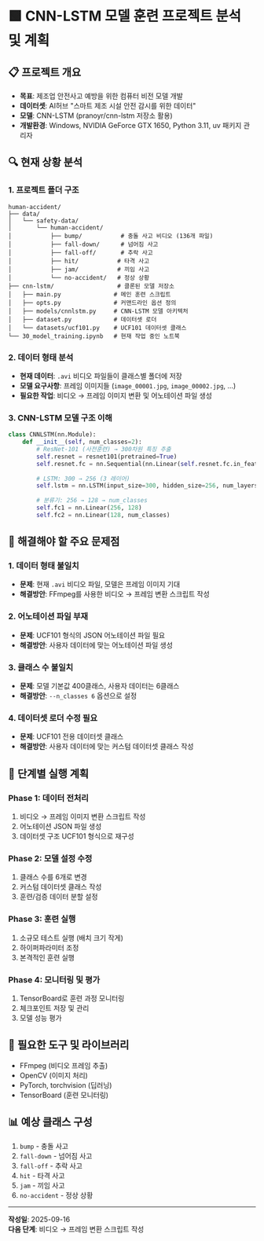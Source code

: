 # 🟩 CNN-LSTM 모델 훈련 프로젝트 분석 및 계획

## 📋 프로젝트 개요
- **목표**: 제조업 안전사고 예방을 위한 컴퓨터 비전 모델 개발
- **데이터셋**: AI허브 "스마트 제조 시설 안전 감시를 위한 데이터"
- **모델**: CNN-LSTM (pranoyr/cnn-lstm 저장소 활용)
- **개발환경**: Windows, NVIDIA GeForce GTX 1650, Python 3.11, uv 패키지 관리자

## 🔍 현재 상황 분석

### 1. 프로젝트 폴더 구조
```
human-accident/
├── data/
│   └── safety-data/
│       └── human-accident/
│           ├── bump/           # 충돌 사고 비디오 (136개 파일)
│           ├── fall-down/      # 넘어짐 사고
│           ├── fall-off/       # 추락 사고
│           ├── hit/           # 타격 사고
│           ├── jam/           # 끼임 사고
│           └── no-accident/   # 정상 상황
├── cnn-lstm/                  # 클론된 모델 저장소
│   ├── main.py               # 메인 훈련 스크립트
│   ├── opts.py               # 커맨드라인 옵션 정의
│   ├── models/cnnlstm.py     # CNN-LSTM 모델 아키텍처
│   ├── dataset.py            # 데이터셋 로더
│   └── datasets/ucf101.py    # UCF101 데이터셋 클래스
└── 30_model_training.ipynb   # 현재 작업 중인 노트북
```

### 2. 데이터 형태 분석
- **현재 데이터**: `.avi` 비디오 파일들이 클래스별 폴더에 저장
- **모델 요구사항**: 프레임 이미지들 (`image_00001.jpg`, `image_00002.jpg`, ...)
- **필요한 작업**: 비디오 → 프레임 이미지 변환 및 어노테이션 파일 생성

### 3. CNN-LSTM 모델 구조 이해
```python
class CNNLSTM(nn.Module):
    def __init__(self, num_classes=2):
        # ResNet-101 (사전훈련) → 300차원 특징 추출
        self.resnet = resnet101(pretrained=True)
        self.resnet.fc = nn.Sequential(nn.Linear(self.resnet.fc.in_features, 300))
        
        # LSTM: 300 → 256 (3 레이어)
        self.lstm = nn.LSTM(input_size=300, hidden_size=256, num_layers=3)
        
        # 분류기: 256 → 128 → num_classes
        self.fc1 = nn.Linear(256, 128)
        self.fc2 = nn.Linear(128, num_classes)
```

## 📝 해결해야 할 주요 문제점

### 1. 데이터 형태 불일치
- **문제**: 현재 `.avi` 비디오 파일, 모델은 프레임 이미지 기대
- **해결방안**: FFmpeg를 사용한 비디오 → 프레임 변환 스크립트 작성

### 2. 어노테이션 파일 부재
- **문제**: UCF101 형식의 JSON 어노테이션 파일 필요
- **해결방안**: 사용자 데이터에 맞는 어노테이션 파일 생성

### 3. 클래스 수 불일치
- **문제**: 모델 기본값 400클래스, 사용자 데이터는 6클래스
- **해결방안**: `--n_classes 6` 옵션으로 설정

### 4. 데이터셋 로더 수정 필요
- **문제**: UCF101 전용 데이터셋 클래스
- **해결방안**: 사용자 데이터에 맞는 커스텀 데이터셋 클래스 작성

## 🎯 단계별 실행 계획

### Phase 1: 데이터 전처리
1. 비디오 → 프레임 이미지 변환 스크립트 작성
2. 어노테이션 JSON 파일 생성
3. 데이터셋 구조 UCF101 형식으로 재구성

### Phase 2: 모델 설정 수정
1. 클래스 수를 6개로 변경
2. 커스텀 데이터셋 클래스 작성
3. 훈련/검증 데이터 분할 설정

### Phase 3: 훈련 실행
1. 소규모 테스트 실행 (배치 크기 작게)
2. 하이퍼파라미터 조정
3. 본격적인 훈련 실행

### Phase 4: 모니터링 및 평가
1. TensorBoard로 훈련 과정 모니터링
2. 체크포인트 저장 및 관리
3. 모델 성능 평가

## 🔧 필요한 도구 및 라이브러리
- FFmpeg (비디오 프레임 추출)
- OpenCV (이미지 처리)
- PyTorch, torchvision (딥러닝)
- TensorBoard (훈련 모니터링)

## 📊 예상 클래스 구성
1. `bump` - 충돌 사고
2. `fall-down` - 넘어짐 사고  
3. `fall-off` - 추락 사고
4. `hit` - 타격 사고
5. `jam` - 끼임 사고
6. `no-accident` - 정상 상황

---
**작성일**: 2025-09-16  
**다음 단계**: 비디오 → 프레임 변환 스크립트 작성
